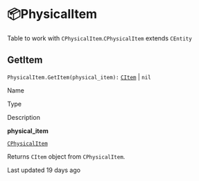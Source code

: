 # 📦PhysicalItem

Table to work with `CPhysicalItem`\.`CPhysicalItem` extends `CEntity`

## [](#getitem)GetItem

`PhysicalItem.GetItem(physical_item):` [`CItem`](https://uczone.gitbook.io/api-v2.0/game-components/core/item) \| `nil`

Name

Type

Description

**physical\_item**

[`CPhysicalItem`](https://uczone.gitbook.io/api-v2.0/game-components/core/physicalitem)

Returns `CItem` object from `CPhysicalItem`\.

Last updated 19 days ago

